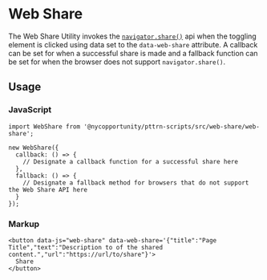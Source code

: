 # Web Share

The Web Share Utility invokes the [`navigator.share()`](https://developer.mozilla.org/en-US/docs/Web/API/Navigator/share) api when the toggling element is clicked using data set to the `data-web-share` attribute. A callback can be set for when a successful share is made and a fallback function can be set for when the browser does not support `navigator.share()`.

## Usage

### JavaScript

    import WebShare from '@nycopportunity/pttrn-scripts/src/web-share/web-share';

    new WebShare({
      callback: () => {
        // Designate a callback function for a successful share here
      },
      fallback: () => {
        // Designate a fallback method for browsers that do not support the Web Share API here
      }
    });

### Markup

    <button data-js="web-share" data-web-share='{"title":"Page Title","text":"Description to of the shared content.","url":"https://url/to/share"}'>
      Share
    </button>
